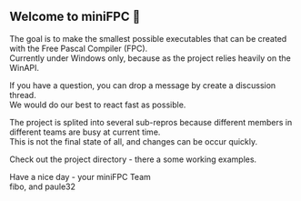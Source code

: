 ## Welcome to miniFPC 👋
The goal is to make the smallest possible executables that can be created with the Free Pascal Compiler (FPC).<br>
Currently under Windows only, because as the project relies heavily on the WinAPI.

If you have a question, you can drop a message by create a discussion thread.<br>
We would do our best to react fast as possible.

The project is splited into several sub-repros because different members in different teams are busy at current time.<br>
This is not the final state of all, and changes can be occur quickly.<br>

Check out the project directory - there a some working examples.

Have a nice day - your miniFPC Team<br>
fibo, and paule32

<!--

**Here are some ideas to get you started:**

🙋‍♀️ A short introduction - what is your organization all about?
🌈 Contribution guidelines - how can the community get involved?
👩‍💻 Useful resources - where can the community find your docs? Is there anything else the community should know?
🍿 Fun facts - what does your team eat for breakfast?
🧙 Remember, you can do mighty things with the power of [Markdown](https://docs.github.com/github/writing-on-github/getting-started-with-writing-and-formatting-on-github/basic-writing-and-formatting-syntax)
-->
